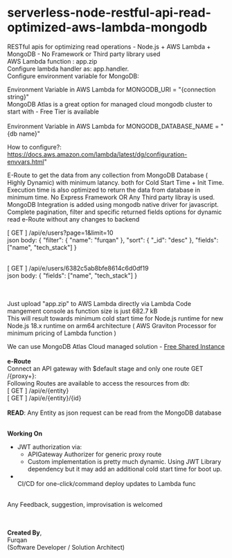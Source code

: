 # serverless-node-restful-api-read-optimized-aws-lambda-mongodb
RESTful apis for optimizing read operations - Node.js + AWS Lambda + MongoDB - No Framework or Third party library used </BR>
AWS Lambda function :   app.zip </BR>
Configure lambda handler as:    app.handler. </BR>
Configure environment variable for MongoDB: </BR>

Environment Variable in AWS Lambda for MONGODB_URI = "{connection string}" </BR>
MongoDB Atlas is a great option for managed cloud mongodb cluster to start with - Free Tier is available </BR></BR>
Environment Variable in AWS Lambda for MONGODB_DATABASE_NAME = "{db name}"

How to configure?: https://docs.aws.amazon.com/lambda/latest/dg/configuration-envvars.html"

E-Route to get the data from any collection from MongoDB Database ( Highly Dynamic) with minimum latancy. both for Cold Start Time + Init Time. Execution time is also optimized to return the data from database in minimum time. No Express Framework OR Any Third party libray is used. MongoDB Integration is added using mongodb native driver for javascript. Complete pagination, filter and specific returned fields options for dynamic read e-Route without any changes to backend

[ GET ] /api/e/users?page=1&limit=10 </BR>
json body:   { "filter": { "name": "furqan" }, "sort": { "_id": "desc" }, "fields": ["name", "tech_stack"] } </BR></BR>

[ GET ] /api/e/users/6382c5ab8bfe8614c6d0df19 </BR>
json body:   { "fields": ["name", "tech_stack"] }



</BR></BR>
Just upload "app.zip" to AWS Lambda directly via Lambda Code mangement console as function size is just 682.7 kB </BR>
This will result towards minimum cold start time for Node.js runtime for new Node.js 18.x runtime on arm64 architecture ( AWS Graviton Processor for minimum pricing of Lambda function )</BR>

We can use MongoDB Atlas Cloud managed solution - [Free Shared Instance](https://www.mongodb.com/blog/post/free-your-genius-on-mongodb-atlas-free-tier)
</BR></BR>
**e-Route** </BR>
Connect an API gateway with $default stage and only one route GET /{proxy+}: </BR>
Following Routes are available to access the resources from db: </BR>
[ GET ] /api/e/{entity} </BR>
[ GET ] /api/e/{entity}/{id} </BR>
</BR>
**READ**: Any Entity as json request can be read from the MongoDB database </BR>


</BR> **Working On** </BR>
- JWT authorization via:
  - APIGateway Authorizer for generic proxy route
  - Custom implementation is pretty much dynamic. Using JWT Library dependency but it may add an additional cold start time for boot up.
- </BR> CI/CD for one-click/command deploy updates to Lambda func 

</BR>Any Feedback, suggestion, improvisation is welcomed</BR>

</BR></BR>
**Created By**, </BR>
Furqan </BR>
(Software Developer / Solution Architect) </BR></BR>
